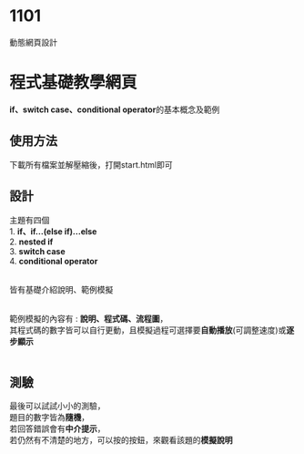 # 1101
動態網頁設計

<h1>程式基礎教學網頁</h1>
<b>if、switch case、conditional operator</b>的基本概念及範例
</br>

<h2>使用方法</h2>
下載所有檔案並解壓縮後，打開start.html即可
</br>

<h2>設計</h2>
主題有四個</br>
1. <b>if、if...(else if)...else</b></br>
2. <b>nested if</b></br>
3. <b>switch case</b></br>
4. <b>conditional operator</b></br>
</br>

皆有基礎介紹說明、範例模擬</br>
</br>

範例模擬的內容有 : <b>說明、程式碼、流程圖</b>，</br>
其程式碼的數字皆可以自行更動，且模擬過程可選擇要<b>自動播放</b>(可調整速度)或<b>逐步顯示</b></br>
</br>

<h2>測驗</h2>
最後可以試試小小的測驗，</br>
題目的數字皆為<b>隨機</b>，</br>
若回答錯誤會有<b>中介提示</b>，</br>
若仍然有不清楚的地方，可以按<help me!>的按鈕，來觀看該題的<b>模擬說明</b></br>

